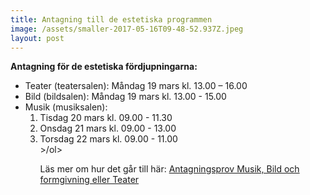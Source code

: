 ```yaml
---
title: Antagning till de estetiska programmen
image: /assets/smaller-2017-05-16T09-48-52.937Z.jpeg
layout: post
---
```

 
<b>Antagning för de estetiska fördjupningarna:</b>

<ul>
  <li>Teater (teatersalen):                  Måndag 19 mars kl. 13.00 – 16.00</li>
 
  <li>Bild (bildsalen):                      Måndag 19 mars kl. 13.00 - 15.00</li>
 
  <li>Musik (musiksalen):                   
 <ol> 
  <li>Tisdag 20 mars kl. 09.00 - 11.30</li> 
  <li>Onsdag 21 mars kl. 09.00 - 13.00</li> 
  <li>Torsdag 22 mars kl. 09.00 - 11.00</li>
  >/ol>
                       


Läs mer om hur det går till här:
<a href="https://www.dagy.danderyd.se/nyheter/antagningsprov-musik-bild-och-formgivning-eller-teater">Antagningsprov Musik, Bild och formgivning eller Teater</a>
